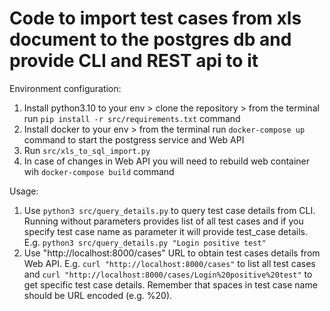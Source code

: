 # Code to import test cases from xls document to the postgres db and provide CLI and REST api to it

Environment configuration:

1. Install python3.10 to your env > clone the repository > from the terminal run `pip install -r src/requirements.txt` command
2. Install docker to your env > from the terminal run `docker-compose up` command to start the postgress service and Web API
3. Run `src/xls_to_sql_import.py`
4. In case of changes in Web API you will need to rebuild web container wih `docker-compose build` command

Usage:

1. Use `python3 src/query_details.py` to query test case details from CLI. Running without parameters provides list of all test cases and if you specify test case name as parameter it will provide test_case details. E.g. `python3 src/query_details.py "Login positive test"`
2. Use "http://localhost:8000/cases" URL to obtain test cases details from Web API. E.g. `curl "http://localhost:8000/cases"` to list all test cases and `curl "http://localhost:8000/cases/Login%20positive%20test"` to get specific test case details. Remember that spaces in test case name should be URL encoded (e.g. %20).
